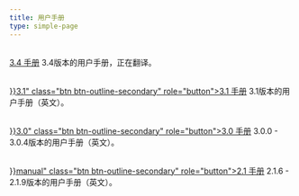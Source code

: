 ```yaml
---
title: 用户手册
type: simple-page
---
```


<p>
<br />
<a href="latest" class="btn btn-primary" role="button">3.4 手册</a> 3.4版本的用户手册，正在翻译。
</p>

<p>
<br />
<a href="{{< relref path="docs" lang="en">}}3.1" class="btn btn-outline-secondary" role="button">3.1 手册</a> 3.1版本的用户手册（英文）。
</p>
<p>
<p>
<br />
<a href="{{< relref path="docs" lang="en">}}3.0" class="btn btn-outline-secondary" role="button">3.0 手册</a> 3.0.0 - 3.0.4版本的用户手册（英文）。
</p>
<p>
<br />
<a href="{{< relref path="docs" lang="en">}}manual" class="btn btn-outline-secondary" role="button">2.1 手册</a> 2.1.6 - 2.1.9版本的用户手册（英文）。
</p>

<br />
